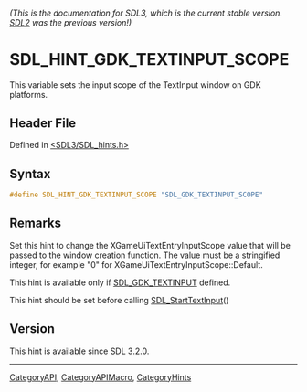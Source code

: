 ###### (This is the documentation for SDL3, which is the current stable version. [SDL2](https://wiki.libsdl.org/SDL2/) was the previous version!)
# SDL_HINT_GDK_TEXTINPUT_SCOPE

This variable sets the input scope of the TextInput window on GDK platforms.

## Header File

Defined in [<SDL3/SDL_hints.h>](https://github.com/libsdl-org/SDL/blob/main/include/SDL3/SDL_hints.h)

## Syntax

```c
#define SDL_HINT_GDK_TEXTINPUT_SCOPE "SDL_GDK_TEXTINPUT_SCOPE"
```

## Remarks

Set this hint to change the XGameUiTextEntryInputScope value that will be
passed to the window creation function. The value must be a stringified
integer, for example "0" for XGameUiTextEntryInputScope::Default.

This hint is available only if [SDL_GDK_TEXTINPUT](SDL_GDK_TEXTINPUT)
defined.

This hint should be set before calling
[SDL_StartTextInput](SDL_StartTextInput)()

## Version

This hint is available since SDL 3.2.0.

----
[CategoryAPI](CategoryAPI), [CategoryAPIMacro](CategoryAPIMacro), [CategoryHints](CategoryHints)

